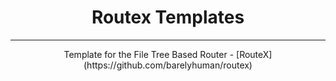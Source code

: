 <p>
  <h1 align="center">Routex Templates</h1>
  <hr />
  <p align="center">
    Template for the File Tree Based Router - [RouteX](https://github.com/barelyhuman/routex)
  </p>
</p>
